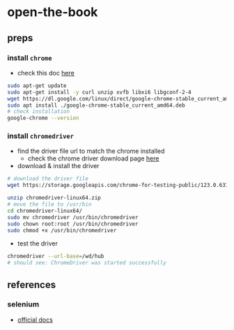 # open-the-book

## preps

### install `chrome`
- check this doc [here](https://www.gregbrisebois.com/posts/chromedriver-in-wsl2/)
```sh
sudo apt-get update
sudo apt-get install -y curl unzip xvfb libxi6 libgconf-2-4
wget https://dl.google.com/linux/direct/google-chrome-stable_current_amd64.deb
sudo apt install ./google-chrome-stable_current_amd64.deb
# check installation
google-chrome --version
```

### install `chromedriver`
- find the driver file url to match the chrome installed
  - check the chrome driver download page [here](https://chromedriver.chromium.org/downloads) 
- download & install the driver
```sh
# download the driver file
wget https://storage.googleapis.com/chrome-for-testing-public/123.0.6312.86/linux64/chromedriver-linux64.zip

unzip chromedriver-linux64.zip
# move the file to /usr/bin
cd chromedriver-linux64/
sudo mv chromedriver /usr/bin/chromedriver
sudo chown root:root /usr/bin/chromedriver
sudo chmod +x /usr/bin/chromedriver
```
- test the driver
```sh
chromedriver --url-base=/wd/hub
# should see: ChromeDriver was started successfully
```

## references

### selenium
- [official docs](https://www.selenium.dev/documentation/)
